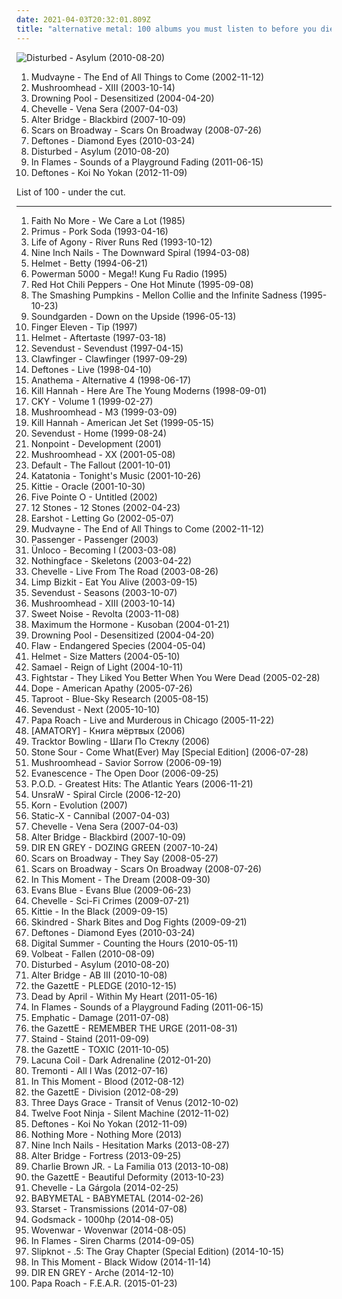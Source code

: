 ```yaml
---
date: 2021-04-03T20:32:01.809Z
title: "alternative metal: 100 albums you must listen to before you die"
---
```

![Disturbed - Asylum (2010-08-20)](https://img.discogs.com/WdIYWs97kRpkarCFLQTJl5XCwQw=/fit-in/500x500/filters:strip_icc():format(jpeg):mode_rgb():quality(90)/discogs-images/R-6659543-1424045661-2626.jpeg.jpg "Disturbed - Asylum (2010-08-20)")
<ol class="albums">
<li data-cover="http://coverartarchive.org/release/95587fcc-2007-3672-9769-1da1ccc5569e/15620888210-500.jpg" data-tags="alternative metal, nu metal, metal" role="button">Mudvayne - The End of All Things to Come (2002-11-12)</li>
<li data-cover="http://coverartarchive.org/release/ace5c1af-1fc8-43aa-9ff7-bced160a8859/8120232073-500.jpg" data-tags="alternative metal, metal, nu metal, mushroomhead" role="button">Mushroomhead - XIII (2003-10-14)</li>
<li data-cover="http://coverartarchive.org/release/21478f60-2242-4c17-8fed-506581a14996/14503017209-500.jpg" data-tags="metal, alternative metal, heavy metal, hard rock, nu metal" role="button">Drowning Pool - Desensitized (2004-04-20)</li>
<li data-cover="http://coverartarchive.org/release/bcffd66c-4f07-486f-91f3-204dd60462dc/2100279999-500.jpg" data-tags="alternative metal, hard rock" role="button">Chevelle - Vena Sera (2007-04-03)</li>
<li data-cover="http://coverartarchive.org/release/1282e884-15ba-45bf-8600-728e2c195da9/5892345639-500.jpg" data-tags="hard rock, alternative metal, alternative rock" role="button">Alter Bridge - Blackbird (2007-10-09)</li>
<li data-cover="https://via.placeholder.com/450" data-tags="alternative rock, alternative metal, rock" role="button">Scars on Broadway - Scars On Broadway (2008-07-26)</li>
<li data-cover="http://coverartarchive.org/release/9ca0e1a5-ab61-40e2-99c8-bab84f4ed5de/7767150878-500.jpg" data-tags="alternative metal" role="button">Deftones - Diamond Eyes (2010-03-24)</li>
<li data-cover="https://img.discogs.com/WdIYWs97kRpkarCFLQTJl5XCwQw=/fit-in/500x500/filters:strip_icc():format(jpeg):mode_rgb():quality(90)/discogs-images/R-6659543-1424045661-2626.jpeg.jpg" data-tags="alternative metal" role="button">Disturbed - Asylum (2010-08-20)</li>
<li data-cover="http://coverartarchive.org/release/6f38a9f9-6538-4745-9dde-d00cacbe2dff/8273688325-500.jpg" data-tags="alternative metal, melodic death metal" role="button">In Flames - Sounds of a Playground Fading (2011-06-15)</li>
<li data-cover="https://via.placeholder.com/450" data-tags="alternative metal" role="button">Deftones - Koi No Yokan (2012-11-09)</li>
</ol>
List of 100 - under the cut.
<!-- more -->

_________________

<ol class="albums">
<li data-cover="http://coverartarchive.org/release/6f6282a9-6b8f-4215-b61f-358ba8ebb9d0/2824608720-500.jpg" data-tags="alternative metal, post-punk, funk metal" role="button">
Faith No More - We Care a Lot (1985)
</li>
<li data-cover="http://coverartarchive.org/release/8e0b296b-9ba7-4781-b151-c6eb0d17b85d/19621358532-500.jpg" data-tags="alternative metal" role="button">
Primus - Pork Soda (1993-04-16)
</li>
<li data-cover="http://coverartarchive.org/release/e7803082-b4a8-46e2-97a3-841dc3dcf3ea/4818086936-500.jpg" data-tags="alternative metal" role="button">
Life of Agony - River Runs Red (1993-10-12)
</li>
<li data-cover="http://coverartarchive.org/release/ab64976f-52a8-44e7-9aa3-d6703604bc2f/7159970718-500.jpg" data-tags="industrial, industrial rock" role="button">
Nine Inch Nails - The Downward Spiral (1994-03-08)
</li>
<li data-cover="http://coverartarchive.org/release/baee0b71-4a39-436b-bf62-78f46f235c00/3330961306-500.jpg" data-tags="alternative metal" role="button">
Helmet - Betty (1994-06-21)
</li>
<li data-cover="http://coverartarchive.org/release/2101f51b-6a27-4c34-8cee-44c3e678453b/19604751300-500.jpg" data-tags="alternative metal" role="button">
Powerman 5000 - Mega!! Kung Fu Radio (1995)
</li>
<li data-cover="https://img.discogs.com/loWhromO3IBMqsKdHrQB3Lx1auw=/fit-in/600x530/filters:strip_icc():format(jpeg):mode_rgb():quality(90)/discogs-images/R-2137981-1432430270-4442.jpeg.jpg" data-tags="alternative rock, rock, 90s" role="button">
Red Hot Chili Peppers - One Hot Minute (1995-09-08)
</li>
<li data-cover="http://coverartarchive.org/release/e4c0a2dc-49cb-382b-9bb3-a40d09669583/14335985988-500.jpg" data-tags="alternative rock" role="button">
The Smashing Pumpkins - Mellon Collie and the Infinite Sadness (1995-10-23)
</li>
<li data-cover="http://coverartarchive.org/release/3475c257-246f-36f4-88f4-196dbf7bbed1/10281836755-500.jpg" data-tags="grunge, alternative rock" role="button">
Soundgarden - Down on the Upside (1996-05-13)
</li>
<li data-cover="http://coverartarchive.org/release/1cf563ae-275a-4b1d-be07-1a5853870b18/1701919880-500.jpg" data-tags="alternative rock, alternative metal, post-grunge" role="button">
Finger Eleven - Tip (1997)
</li>
<li data-cover="http://coverartarchive.org/release/8b247896-d10b-402d-a850-73ebb89e5f57/9577662030-500.jpg" data-tags="hardcore, alternative metal" role="button">
Helmet - Aftertaste (1997-03-18)
</li>
<li data-cover="https://via.placeholder.com/450" data-tags="alternative metal" role="button">
Sevendust - Sevendust (1997-04-15)
</li>
<li data-cover="http://coverartarchive.org/release/dc15e8e7-33ce-4b3c-a802-6dcc71c5f596/5337928255-500.jpg" data-tags="industrial metal, rapcore, industrial, crossover, clawfinger" role="button">
Clawfinger - Clawfinger (1997-09-29)
</li>
<li data-cover="http://coverartarchive.org/release/24a00f09-7f28-4445-91bc-86e5994b51e1/4283257280-500.jpg" data-tags="alternative metal, live" role="button">
Deftones - Live (1998-04-10)
</li>
<li data-cover="http://coverartarchive.org/release/9a51b23b-4594-4abe-8c69-19b8cfa49184/8630651837-500.jpg" data-tags="doom metal, progressive rock, progressive metal" role="button">
Anathema - Alternative 4 (1998-06-17)
</li>
<li data-cover="http://coverartarchive.org/release/0103b716-002e-4f38-8954-64afb733b7a3/1978347998-500.jpg" data-tags="metal, electronic, alternative rock, 90s, alternative metal" role="button">
Kill Hannah - Here Are The Young Moderns (1998-09-01)
</li>
<li data-cover="http://coverartarchive.org/release/70315537-2635-469c-bba6-267731b794ae/2968759370-500.jpg" data-tags="alternative metal" role="button">
CKY - Volume 1 (1999-02-27)
</li>
<li data-cover="http://coverartarchive.org/release/f45885b3-8c90-49ac-a335-1caea799570c/1482985212-500.jpg" data-tags="alternative metal, industrial metal" role="button">
Mushroomhead - M3 (1999-03-09)
</li>
<li data-cover="http://coverartarchive.org/release/8aca2911-9b49-4653-b108-068c29f2b5c8/2887011048-500.jpg" data-tags="metal, electronic, alternative metal" role="button">
Kill Hannah - American Jet Set (1999-05-15)
</li>
<li data-cover="https://via.placeholder.com/450" data-tags="metal, alternative metal" role="button">
Sevendust - Home (1999-08-24)
</li>
<li data-cover="http://coverartarchive.org/release/841b85f1-b88c-4b55-adc6-a675e1482e9c/16182675188-500.jpg" data-tags="heavy metal, metal, alternative metal, nu metal" role="button">
Nonpoint - Development (2001)
</li>
<li data-cover="http://coverartarchive.org/release/789e4855-63c7-4fe3-8148-c3dc9e1f6d47/17554289373-500.jpg" data-tags="metal, alternative metal, industrial metal" role="button">
Mushroomhead - XX (2001-05-08)
</li>
<li data-cover="https://via.placeholder.com/450" data-tags="rock" role="button">
Default - The Fallout (2001-10-01)
</li>
<li data-cover="https://img.discogs.com/XmQWsZGZVyvKSznmfffk39NP0K8=/fit-in/600x600/filters:strip_icc():format(jpeg):mode_rgb():quality(90)/discogs-images/R-11140025-1510589472-4893.jpeg.jpg" data-tags="alternative metal" role="button">
Katatonia - Tonight's Music (2001-10-26)
</li>
<li data-cover="https://via.placeholder.com/450" data-tags="metal" role="button">
Kittie - Oracle (2001-10-30)
</li>
<li data-cover="http://coverartarchive.org/release/58073fbb-c380-337a-ac6c-40048c3ba83c/25753837881-500.jpg" data-tags="alternative metal, nu metal" role="button">
Five Pointe O - Untitled (2002)
</li>
<li data-cover="https://via.placeholder.com/450" data-tags="alternative rock, rock" role="button">
12 Stones - 12 Stones (2002-04-23)
</li>
<li data-cover="http://coverartarchive.org/release/95e8c5bc-872d-42e5-a8f2-ebc527cedf1f/11855376903-500.jpg" data-tags="alternative metal, alternative rock" role="button">
Earshot - Letting Go (2002-05-07)
</li>
<li data-cover="http://coverartarchive.org/release/95587fcc-2007-3672-9769-1da1ccc5569e/15620888210-500.jpg" data-tags="alternative metal, nu metal, metal" role="button">
Mudvayne - The End of All Things to Come (2002-11-12)
</li>
<li data-cover="http://coverartarchive.org/release/8bd7874b-c945-4e62-8135-4c01951e29da/9541801579-500.jpg" data-tags="alternative metal, melodic metal, melodic death metal" role="button">
Passenger - Passenger (2003)
</li>
<li data-cover="http://coverartarchive.org/release/c02fb0de-e35e-4c7d-916f-fff2637e87d8/15545331220-500.jpg" data-tags="alternative metal, nu metal" role="button">
Ünloco - Becoming I (2003-03-08)
</li>
<li data-cover="https://img.discogs.com/xc16kfZZ0mUUupEh-rb2ZIK-jhA=/fit-in/500x497/filters:strip_icc():format(jpeg):mode_rgb():quality(90)/discogs-images/R-4023224-1352667589-6644.jpeg.jpg" data-tags="alternative metal" role="button">
Nothingface - Skeletons (2003-04-22)
</li>
<li data-cover="http://coverartarchive.org/release/3804ca0d-bbcf-44af-9511-c91de2444e6f/19425746833-500.jpg" data-tags="alternative metal" role="button">
Chevelle - Live From The Road (2003-08-26)
</li>
<li data-cover="https://img.discogs.com/7E4ivZuHPQlvkXdr6TK4jmd9FtM=/fit-in/600x521/filters:strip_icc():format(jpeg):mode_rgb():quality(90)/discogs-images/R-573585-1525943748-3844.jpeg.jpg" data-tags="alternative metal, single" role="button">
Limp Bizkit - Eat You Alive (2003-09-15)
</li>
<li data-cover="https://img.discogs.com/1ucQFFLyEGac38Auh5CP7q_LNJQ=/fit-in/600x698/filters:strip_icc():format(jpeg):mode_rgb():quality(90)/discogs-images/R-12660797-1539632930-1164.jpeg.jpg" data-tags="alternative metal" role="button">
Sevendust - Seasons (2003-10-07)
</li>
<li data-cover="http://coverartarchive.org/release/ace5c1af-1fc8-43aa-9ff7-bced160a8859/8120232073-500.jpg" data-tags="alternative metal, metal, nu metal, mushroomhead" role="button">
Mushroomhead - XIII (2003-10-14)
</li>
<li data-cover="https://via.placeholder.com/450" data-tags="alternative rock, alternative metal, polish rock" role="button">
Sweet Noise - Revolta (2003-11-08)
</li>
<li data-cover="http://coverartarchive.org/release/a0e45201-633e-4dcd-9397-cff05819232c/11587490671-500.jpg" data-tags="alternative metal" role="button">
Maximum the Hormone - Kusoban (2004-01-21)
</li>
<li data-cover="http://coverartarchive.org/release/21478f60-2242-4c17-8fed-506581a14996/14503017209-500.jpg" data-tags="metal, alternative metal, heavy metal, hard rock, nu metal" role="button">
Drowning Pool - Desensitized (2004-04-20)
</li>
<li data-cover="https://img.discogs.com/nEiPjnWWHbgDBoEG-dLKMaCsprY=/fit-in/475x470/filters:strip_icc():format(jpeg):mode_rgb():quality(90)/discogs-images/R-765131-1156726876.jpeg.jpg" data-tags="alternative metal, nu metal, hard rock" role="button">
Flaw - Endangered Species (2004-05-04)
</li>
<li data-cover="http://coverartarchive.org/release/e37dac2d-c46b-4f1f-9dde-f390a4618f6f/15289503165-500.jpg" data-tags="alternative metal" role="button">
Helmet - Size Matters (2004-05-10)
</li>
<li data-cover="http://coverartarchive.org/release/bd9ddc75-db23-4d46-b748-a39e5d4c5a19/26723378277-500.jpg" data-tags="industrial metal" role="button">
Samael - Reign of Light (2004-10-11)
</li>
<li data-cover="https://via.placeholder.com/450" data-tags="alternative metal, deep elm, trt, less than 40 minutes" role="button">
Fightstar - They Liked You Better When You Were Dead (2005-02-28)
</li>
<li data-cover="https://via.placeholder.com/450" data-tags="industrial metal, nu metal" role="button">
Dope - American Apathy (2005-07-26)
</li>
<li data-cover="http://coverartarchive.org/release/8b50b21f-f12c-49d3-8880-964e29686992/23154266732-500.jpg" data-tags="alternative, alternative metal, nu metal" role="button">
Taproot - Blue-Sky Research (2005-08-15)
</li>
<li data-cover="http://coverartarchive.org/release/ac4591f3-6abf-4300-af5e-4a2fb961fa97/14525748005-500.jpg" data-tags="metal, alternative metal, nu metal" role="button">
Sevendust - Next (2005-10-10)
</li>
<li data-cover="https://via.placeholder.com/450" data-tags="alternative metal" role="button">
Papa Roach - Live and Murderous in Chicago (2005-11-22)
</li>
<li data-cover="https://via.placeholder.com/450" data-tags="metalcore, post anal experience, modern metal, kircore" role="button">
[AMATORY] - Книга мёртвых (2006)
</li>
<li data-cover="http://coverartarchive.org/release/4c0c646f-0f0c-4c10-b5e2-3f40d9317b30/5684022212-500.jpg" data-tags="metal, alternative, alternative rock, russian, alternative metal, nu metal, russian alternative" role="button">
Tracktor Bowling - Шаги По Стеклу (2006)
</li>
<li data-cover="http://coverartarchive.org/release/06e29342-cf8e-41e3-8f75-bae16e76e57f/8603045850-500.jpg" data-tags="heavy metal, alternative metal, post-grunge, special edition" role="button">
Stone Sour - Come What(Ever) May [Special Edition] (2006-07-28)
</li>
<li data-cover="http://coverartarchive.org/release/0594a2e5-6a66-4ac2-bfda-287887b8d6f7/12878940369-500.jpg" data-tags="alternative metal" role="button">
Mushroomhead - Savior Sorrow (2006-09-19)
</li>
<li data-cover="http://coverartarchive.org/release/b0a43312-26f6-46e1-b751-f24f54413e9f/6183360728-500.jpg" data-tags="rock, gothic rock" role="button">
Evanescence - The Open Door (2006-09-25)
</li>
<li data-cover="http://coverartarchive.org/release/ec32c303-0afa-4205-be55-900803c954fe/25188888029-500.jpg" data-tags="alternative rock, hard rock, alternative metal, christian, christian rock, rapcore, nu metal, christian metal, christian nu metal, christian rapcore, pendientes, albums to own" role="button">
P.O.D. - Greatest Hits: The Atlantic Years (2006-11-21)
</li>
<li data-cover="https://img.discogs.com/0RZt4xlLorjREo0dvsKP-JPawg8=/fit-in/319x335/filters:strip_icc():format(jpeg):mode_rgb():quality(90)/discogs-images/R-15112702-1586824877-5860.jpeg.jpg" data-tags="hard rock, alternative metal, industrial metal, nu metal, trash metal, kick ass, bra metal, unsraw" role="button">
UnsraW - Spiral Circle (2006-12-20)
</li>
<li data-cover="http://coverartarchive.org/release/da65f6ac-e6d4-4d1f-942a-32abf4ea6cf3/8963427431-500.jpg" data-tags="metal, alternative metal, modern metal" role="button">
Korn - Evolution (2007)
</li>
<li data-cover="http://coverartarchive.org/release/2a2100c2-6a41-3c94-8783-b126ead423f5/3031932035-500.jpg" data-tags="industrial metal, metal" role="button">
Static-X - Cannibal (2007-04-03)
</li>
<li data-cover="http://coverartarchive.org/release/bcffd66c-4f07-486f-91f3-204dd60462dc/2100279999-500.jpg" data-tags="alternative metal, hard rock" role="button">
Chevelle - Vena Sera (2007-04-03)
</li>
<li data-cover="http://coverartarchive.org/release/1282e884-15ba-45bf-8600-728e2c195da9/5892345639-500.jpg" data-tags="hard rock, alternative metal, alternative rock" role="button">
Alter Bridge - Blackbird (2007-10-09)
</li>
<li data-cover="https://img.discogs.com/GBfbwTtFYmTaWJSGHtr5-S89Xjs=/fit-in/360x357/filters:strip_icc():format(jpeg):mode_rgb():quality(90)/discogs-images/R-2812341-1302132786.jpeg.jpg" data-tags="alternative metal" role="button">
DIR EN GREY - DOZING GREEN (2007-10-24)
</li>
<li data-cover="https://img.discogs.com/Hw_ZndAWRxMEnyuhvHsBGBsri-g=/fit-in/597x600/filters:strip_icc():format(jpeg):mode_rgb():quality(90)/discogs-images/R-1437402-1246294133.jpeg.jpg" data-tags="metal, rock, alternative, experimental rock, alternative metal, experimental metal, scars on broadway, verwirrteshanuta" role="button">
Scars on Broadway - They Say (2008-05-27)
</li>
<li data-cover="https://via.placeholder.com/450" data-tags="alternative rock, alternative metal, rock" role="button">
Scars on Broadway - Scars On Broadway (2008-07-26)
</li>
<li data-cover="http://coverartarchive.org/release/cd58cbe8-974d-45c8-a420-60e2e8878d31/7369034084-500.jpg" data-tags="alternative rock, alternative metal, hard rock" role="button">
In This Moment - The Dream (2008-09-30)
</li>
<li data-cover="http://coverartarchive.org/release/e44c0819-01b8-44e8-b8fa-ab13846913d0/8239500862-500.jpg" data-tags="alternative rock, alternative metal, post-grunge" role="button">
Evans Blue - Evans Blue (2009-06-23)
</li>
<li data-cover="https://img.discogs.com/13ogAOaZUNiOwkT5VfcJJg8eQus=/fit-in/600x590/filters:strip_icc():format(jpeg):mode_rgb():quality(90)/discogs-images/R-12682558-1584909116-9673.jpeg.jpg" data-tags="alternative metal, alternative rock" role="button">
Chevelle - Sci-Fi Crimes (2009-07-21)
</li>
<li data-cover="http://coverartarchive.org/release/de22203a-c637-4a57-aab4-8a97f447dac3/14736082425-500.jpg" data-tags="alternative metal" role="button">
Kittie - In the Black (2009-09-15)
</li>
<li data-cover="http://coverartarchive.org/release/4425a694-ce51-4113-865d-cd380930591d/17742727022-500.jpg" data-tags="alternative metal" role="button">
Skindred - Shark Bites and Dog Fights (2009-09-21)
</li>
<li data-cover="http://coverartarchive.org/release/9ca0e1a5-ab61-40e2-99c8-bab84f4ed5de/7767150878-500.jpg" data-tags="alternative metal" role="button">
Deftones - Diamond Eyes (2010-03-24)
</li>
<li data-cover="http://coverartarchive.org/release/4f4a05e6-091a-4677-8137-cb89aea03b1a/26520907271-500.jpg" data-tags="alternative metal" role="button">
Digital Summer - Counting the Hours (2010-05-11)
</li>
<li data-cover="http://coverartarchive.org/release/f6821d5d-3809-475f-9f1f-3e60801a51c3/24543586888-500.jpg" data-tags="metal, rock, alternative rock, hard rock, alternative metal, rune" role="button">
Volbeat - Fallen (2010-08-09)
</li>
<li data-cover="https://img.discogs.com/WdIYWs97kRpkarCFLQTJl5XCwQw=/fit-in/500x500/filters:strip_icc():format(jpeg):mode_rgb():quality(90)/discogs-images/R-6659543-1424045661-2626.jpeg.jpg" data-tags="alternative metal" role="button">
Disturbed - Asylum (2010-08-20)
</li>
<li data-cover="http://coverartarchive.org/release/8539a56b-10d5-4ad5-9b6f-4d71b5506efb/6751981907-500.jpg" data-tags="alternative metal, alternative rock, post-grunge" role="button">
Alter Bridge - AB III (2010-10-08)
</li>
<li data-cover="https://img.discogs.com/DUQ-sIWpHEOtdcRBETdOJhN78q0=/fit-in/300x301/filters:strip_icc():format(jpeg):mode_rgb():quality(90)/discogs-images/R-5704857-1400424464-5916.png.jpg" data-tags="rock, hard rock, progressive rock, alternative metal, addictive, visual kei, the gazette" role="button">
the GazettE - PLEDGE (2010-12-15)
</li>
<li data-cover="https://img.discogs.com/AK-jXfy34GARPBmH2U0aorCycBg=/fit-in/500x500/filters:strip_icc():format(jpeg):mode_rgb():quality(90)/discogs-images/R-13117307-1548355630-3059.jpeg.jpg" data-tags="electronic, swedish, alternative metal, modern metal, pop metal, melodic metalcore" role="button">
Dead by April - Within My Heart (2011-05-16)
</li>
<li data-cover="http://coverartarchive.org/release/6f38a9f9-6538-4745-9dde-d00cacbe2dff/8273688325-500.jpg" data-tags="alternative metal, melodic death metal" role="button">
In Flames - Sounds of a Playground Fading (2011-06-15)
</li>
<li data-cover="https://via.placeholder.com/450" data-tags="alternative rock, hard rock, alternative metal" role="button">
Emphatic - Damage (2011-07-08)
</li>
<li data-cover="https://via.placeholder.com/450" data-tags="hard rock, alternative metal, omg  :inlove:" role="button">
the GazettE - REMEMBER THE URGE (2011-08-31)
</li>
<li data-cover="https://img.discogs.com/4wn0F-7z2MKgLKJcTykAMazitZw=/fit-in/600x600/filters:strip_icc():format(jpeg):mode_rgb():quality(90)/discogs-images/R-3134043-1317330999.jpeg.jpg" data-tags="alternative metal, nu metal" role="button">
Staind - Staind (2011-09-09)
</li>
<li data-cover="http://coverartarchive.org/release/a834cbd6-076e-45a2-aac2-66c5e068c331/11261759683-500.jpg" data-tags="hard rock, alternative metal" role="button">
the GazettE - TOXIC (2011-10-05)
</li>
<li data-cover="http://coverartarchive.org/release/5b04e41d-136a-49ae-8788-4e57cf8747d8/14259140884-500.jpg" data-tags="alternative metal" role="button">
Lacuna Coil - Dark Adrenaline (2012-01-20)
</li>
<li data-cover="http://coverartarchive.org/release/2ac622ae-34f1-45c7-9adf-462ccf3bda47/1509288822-500.jpg" data-tags="hard rock, alternative metal, speed metal" role="button">
Tremonti - All I Was (2012-07-16)
</li>
<li data-cover="http://coverartarchive.org/release/31320c1d-6a86-478d-9a2a-8712a611cdb3/7368420695-500.jpg" data-tags="metalcore, alternative metal, metal, industrial metal, nu metal" role="button">
In This Moment - Blood (2012-08-12)
</li>
<li data-cover="http://coverartarchive.org/release/70cc22b6-91ec-43df-87c0-ccecd1cb5d8c/11280716333-500.jpg" data-tags="alternative metal" role="button">
the GazettE - Division (2012-08-29)
</li>
<li data-cover="http://coverartarchive.org/release/afad8b0f-9778-4134-9667-354a515fe2d5/2246569239-500.jpg" data-tags="alternative metal, rock" role="button">
Three Days Grace - Transit of Venus (2012-10-02)
</li>
<li data-cover="https://via.placeholder.com/450" data-tags="experimental, alternative metal" role="button">
Twelve Foot Ninja - Silent Machine (2012-11-02)
</li>
<li data-cover="https://via.placeholder.com/450" data-tags="alternative metal" role="button">
Deftones - Koi No Yokan (2012-11-09)
</li>
<li data-cover="http://coverartarchive.org/release/9bcbb17c-52e7-4699-baec-6c788d82e8b9/7355405881-500.jpg" data-tags="alternative metal, progressive rock" role="button">
Nothing More - Nothing More (2013)
</li>
<li data-cover="http://coverartarchive.org/release/001e6c1b-c0ba-4455-b784-2a9ee9ae91e7/6355720082-500.jpg" data-tags="2013, industrial, industrial rock" role="button">
Nine Inch Nails - Hesitation Marks (2013-08-27)
</li>
<li data-cover="http://coverartarchive.org/release/75f44d76-a304-46c2-8dab-9d5912ab7dc4/7454084925-500.jpg" data-tags="alternative metal" role="button">
Alter Bridge - Fortress (2013-09-25)
</li>
<li data-cover="http://coverartarchive.org/release/e563292f-5a19-4cf4-87ca-a6820f9dc96e/8566278172-500.jpg" data-tags="alternative rock, reggae, alternative metal, ska punk, male vocalists, pop-rock, skate punk, rap rock" role="button">
Charlie Brown JR. - La Familia 013 (2013-10-08)
</li>
<li data-cover="http://coverartarchive.org/release/f9e703bd-dabe-463c-8826-3a6657748e19/5511772198-500.jpg" data-tags="electronic, japanese, hard rock, alternative metal, j-rock" role="button">
the GazettE - Beautiful Deformity (2013-10-23)
</li>
<li data-cover="http://coverartarchive.org/release/5bbc57e7-12a8-481a-b1b1-a70efee7e75e/27090926558-500.jpg" data-tags="metal, alternative metal, hard rock" role="button">
Chevelle - La Gárgola (2014-02-25)
</li>
<li data-cover="http://coverartarchive.org/release/e5c0f2cc-692c-46e2-af7d-4404c95e1550/6434003625-500.jpg" data-tags="metal, j-pop, kawaii metal" role="button">
BABYMETAL - BABYMETAL (2014-02-26)
</li>
<li data-cover="http://coverartarchive.org/release/4785004d-ea89-4397-909c-312d97826d45/7445539786-500.jpg" data-tags="progressive metal, alternative metal, electronic, symphonic" role="button">
Starset - Transmissions (2014-07-08)
</li>
<li data-cover="http://coverartarchive.org/release/d133b678-8b78-4855-94d8-664875433349/8213208003-500.jpg" data-tags="heavy metal, metal, hard rock, alternative metal, the best of 2014, cd in collection, rocked reviews" role="button">
Godsmack - 1000hp (2014-08-05)
</li>
<li data-cover="http://coverartarchive.org/release/a058381e-6bcd-4277-9941-a647b25907cb/8395645590-500.jpg" data-tags="alternative metal, metalcore" role="button">
Wovenwar - Wovenwar (2014-08-05)
</li>
<li data-cover="http://coverartarchive.org/release/b75ef4cb-ad58-4af5-a8dd-019d8f747b91/7522292543-500.jpg" data-tags="alternative metal, modern metal, epic gay metal, gay metal" role="button">
In Flames - Siren Charms (2014-09-05)
</li>
<li data-cover="http://coverartarchive.org/release/f66b0034-2511-4d5f-b0a7-345e330604d3/8142145163-500.jpg" data-tags="heavy metal, alternative metal, nu metal" role="button">
Slipknot - .5: The Gray Chapter (Special Edition) (2014-10-15)
</li>
<li data-cover="http://coverartarchive.org/release/99150cc0-fb4f-45c5-a038-df3856492cb9/8643062435-500.jpg" data-tags="alternative metal" role="button">
In This Moment - Black Widow (2014-11-14)
</li>
<li data-cover="http://coverartarchive.org/release/deaa5185-8ac6-4887-a571-225e993c7673/8725571440-500.jpg" data-tags="alternative metal, progressive metal" role="button">
DIR EN GREY - Arche (2014-12-10)
</li>
<li data-cover="http://coverartarchive.org/release/d8eecb80-98fd-4dfe-9193-d708f233771d/8757779647-500.jpg" data-tags="alternative metal, rock, alternative rock" role="button">
Papa Roach - F.E.A.R. (2015-01-23)
</li>
</ol>